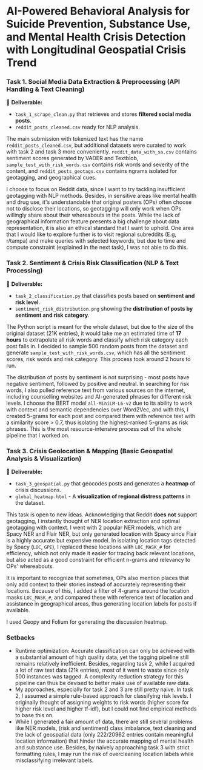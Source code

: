# AI-Powered Behavioral Analysis for Suicide Prevention, Substance Use, and Mental Health Crisis Detection with Longitudinal Geospatial Crisis Trend

### Task 1. Social Media Data Extraction & Preprocessing (API Handling & Text Cleaning)
📌 **Deliverable:**
- `task_1_scrape_clean.py` that retrieves and stores **filtered social media posts**.
- `reddit_posts_cleaned.csv` ready for NLP analysis.

The main submission with tokenized text has the name `reddit_posts_cleaned.csv`, but additional datasets were curated to work with task 2 and task 3 more conveniently. `reddit_data_with_sa.csv` contains sentiment scores generated by VADER and Textblob, `sample_test_with_risk_words.csv` contains risk words and severity of the content, and `reddit_posts_geotags.csv` contains ngrams isolated for geotagging, and geographical cues.

I choose to focus on Reddit data, since I want to try tackling insufficient geotagging with NLP methods. Besides, in sensitive areas like mental health and drug use, it's understandable that original posters (OPs) often choose not to disclose their locations, so geotagging will only work when OPs willingly share about their whereabouts in the posts. While the lack of geographical information feature presents a big challenge about data representation, it is also an ethical standard that I want to uphold. One area that I would like to explore further is to visit regional subreddits (E.g, r/tampa) and make queries with selected keywords, but due to time and compute constraint (explained in the next task), I was not able to do this.


### Task 2. Sentiment & Crisis Risk Classification (NLP & Text Processing)
📌 **Deliverable:**
- `task_2_classification.py` that classifies posts based on **sentiment and risk level**.
- `sentiment_risk_distribution.png` showing the **distribution of posts by sentiment and risk category**.

The Python script is meant for the whole dataset, but due to the size of the original dataset (21K entries), it would take me an estimated time of **17 hours** to extrapolate all risk words and classify which risk category each post falls in. I decided to sample 500 random posts from the dataset and generate `sample_test_with_risk_words.csv`, which has all the sentiment scores, risk words and risk category. This process took around 2 hours to run.

The distribution of posts by sentiment is not surprising - most posts have negative sentiment, followed by positive and neutral. In searching for risk words, I also pulled reference text from various sources on the internet, including counselling websites and AI-generated phrases for different risk levels. I choose the BERT model `all-MiniLM-L6-v2` due to its ability to work with context and semantic dependencies over Word2Vec, and with this, I created 5-grams for each post and compared them with reference text with a similarity score > 0.7, thus isolating the highest-ranked 5-grams as risk phrases. This is the most resource-intensive process out of the whole pipeline that I worked on.


### Task 3. Crisis Geolocation & Mapping (Basic Geospatial Analysis & Visualization)
📌 **Deliverable:**
- `task_3_geospatial.py` that geocodes posts and generates a **heatmap** of crisis discussions.
- `global_heatmap.html` - A **visualization of regional distress patterns** in the dataset.

This task is open to new ideas. Acknowledging that Reddit **does not** support geotagging, I instantly thought of NER location extraction and optimal geotagging with context. I went with 2 popular NER models, which are Spacy NER and Flair NER, but only generated location with Spacy since Flair is a highly accurate but expensive model. In isolating location tags detected by Spacy (`LOC`, `GPE`), I replaced these locations with `LOC_MASK_#` for efficiency, which not only made it easier for tracing back relevant locations, but also acted as a good constraint for efficient n-grams and relevancy to OPs' whereabouts.

It is important to recognize that sometimes, OPs also mention places that only add context to their stories instead of accurately representing their locations. Because of this, I added a filter of 4-grams around the location masks `LOC_MASK_#`, and compared these with reference text of location and assistance in geographical areas, thus generating location labels for posts if available.

I used Geopy and Folium for generating the discussion heatmap.

### Setbacks
- Runtime optimization: Accurate classification can only be achieved with a substantial amount of high quality data, yet the tagging pipeline still remains relatively inefficient. Besides, regarding task 2, while I acquired a lot of raw text data (21k entries), most of it went to waste since only 500 instances was tagged. A complexity reduction strategy for this pipeline can thus be devised to better make use of available raw data.
- My approaches, especially for task 2 and 3 are still pretty naive. In task 2, I assumed a simple rule-based approach for classifying risk levels. I originally thought of assigning weights to risk words (higher score for higher risk level and higher tf-idf), but I could not find empirical methods to base this on.
- While I generated a fair amount of data, there are still several problems like NER models, (risk and sentiment) class imbalance, text cleaning and the lack of geospatial data (only 222/20962 entries contain meaningful location information) that hinder the accurate mapping of mental health and substance use. Besides, by naively approaching task 3 with strict formatting rules, I may run the risk of overcleaning location labels while misclassifying irrelevant labels.
